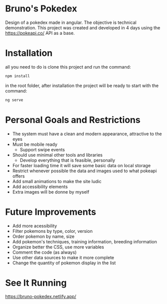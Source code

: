 # Bruno's Pokedex

Design of a pokedex made in angular. The objective is technical demonstration. 
This project was created and developed in 4 days using the https://pokeapi.co/ API as a base.

# Installation

all you need to do is clone this project and run the command:

```bash
npm install
```

in the root folder, after installation the project will be ready to start with the command:

```bash
ng serve
```

# Personal Goals and Restrictions

- The system must have a clean and modern appearance, attractive to the eyes
- Must be mobile ready
  - Support swipe events
- Should use minimal other tools and libraries
  - Develop everything that is feasible, personally
- For faster loading time it will save some basic data on local storage
- Restrict whenever possible the data and images used to what pokeapi offers
- Add small animations to make the site ludic 
- Add accessibility elements
- Extra images will be donne by myself

# Future Improvements

- Add more acessibility
- Filter pokemons by type, color, version
- Order pokemon by name, size
- Add pokemon's techniques, training information, breeding information
- Organize better the CSS, use more variables
- Comment the code (as always)
- Use other data sources to make it more complete
- Change the quantity of pokemon display in the list

# See It Running

https://bruno-pokedex.netlify.app/
